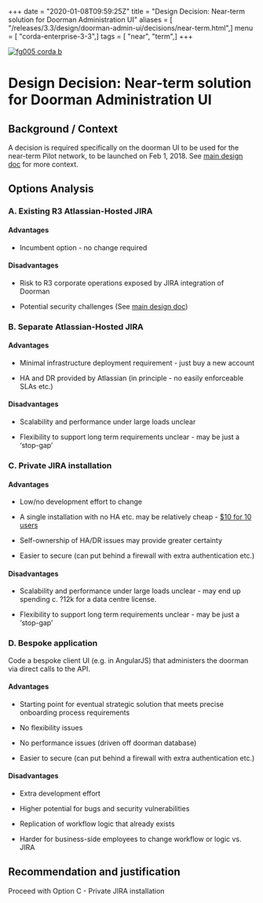 +++
date = "2020-01-08T09:59:25Z"
title = "Design Decision: Near-term solution for Doorman Administration UI"
aliases = [ "/releases/3.3/design/doorman-admin-ui/decisions/near-term.html",]
menu = [ "corda-enterprise-3-3",]
tags = [ "near", "term",]
+++

[![fg005 corda b](https://www.corda.net/wp-content/uploads/2016/11/fg005_corda_b.png "fg005 corda b")](https://www.corda.net/wp-content/uploads/2016/11/fg005_corda_b.png)
    
# Design Decision: Near-term solution for Doorman Administration UI


## Background / Context

A decision is required specifically on the doorman UI to be used for the near-term Pilot network, to be launched on Feb 1, 2018. See [main design doc](../design.md) for more context.


## Options Analysis


### A. Existing R3 Atlassian-Hosted JIRA


#### Advantages


* Incumbent option - no change required



#### Disadvantages


* Risk to R3 corporate operations exposed by JIRA integration of Doorman


* Potential security challenges (See [main design doc](../design.md))



### B. Separate Atlassian-Hosted JIRA


#### Advantages


* Minimal infrastructure deployment requirement - just buy a new account


* HA and DR provided by Atlassian (in principle - no easily enforceable SLAs etc.)



#### Disadvantages


* Scalability and performance under large loads unclear


* Flexibility to support long term requirements unclear - may be just a ‘stop-gap’



### C. Private JIRA installation


#### Advantages


* Low/no development effort to change


* A single installation with no HA etc. may be relatively cheap - [$10 for 10 users](https://www.atlassian.com/software/jira/pricing?tab=self-hosted)


* Self-ownership of HA/DR issues may provide greater certainty


* Easier to secure (can put behind a firewall with extra authentication etc.)



#### Disadvantages


* Scalability and performance under large loads unclear - may end up spending c. ?12k for a data centre license.


* Flexibility to support long term requirements unclear - may be just a ‘stop-gap’



### D. Bespoke application

Code a bespoke client UI (e.g. in AngularJS) that administers the doorman via direct calls to the API.


#### Advantages


* Starting point for eventual strategic solution that meets precise onboarding process requirements


* No flexibility issues


* No performance issues (driven off doorman database)


* Easier to secure (can put behind a firewall with extra authentication etc.)



#### Disadvantages


* Extra development effort


* Higher potential for bugs and security vulnerabilities


* Replication of workflow logic that already exists


* Harder for business-side employees to change workflow or logic vs. JIRA



## Recommendation and justification

Proceed with Option C - Private JIRA installation


